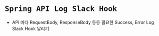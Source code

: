# `Spring API Log Slack Hook`

- API 마다 RequestBody, ResponseBody 등등 필요한 Success, Error Log Slack Hook 날리기 